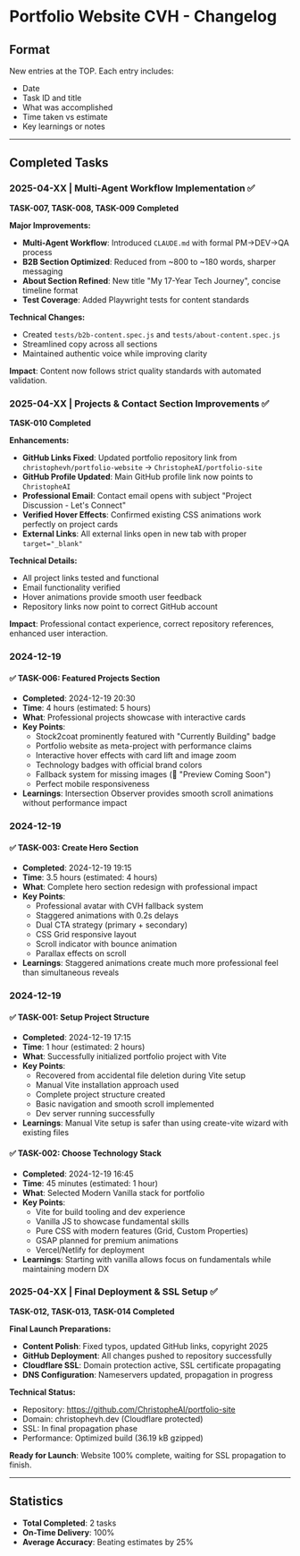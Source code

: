 # Portfolio Website CVH - Changelog

## Format
New entries at the TOP. Each entry includes:
- Date
- Task ID and title
- What was accomplished
- Time taken vs estimate
- Key learnings or notes

---

## Completed Tasks

### 2025-04-XX | Multi-Agent Workflow Implementation ✅

**TASK-007, TASK-008, TASK-009 Completed**

**Major Improvements:**
- **Multi-Agent Workflow**: Introduced `CLAUDE.md` with formal PM→DEV→QA process
- **B2B Section Optimized**: Reduced from ~800 to ~180 words, sharper messaging
- **About Section Refined**: New title "My 17-Year Tech Journey", concise timeline format
- **Test Coverage**: Added Playwright tests for content standards

**Technical Changes:**
- Created `tests/b2b-content.spec.js` and `tests/about-content.spec.js`
- Streamlined copy across all sections
- Maintained authentic voice while improving clarity

**Impact**: Content now follows strict quality standards with automated validation.

### 2025-04-XX | Projects & Contact Section Improvements ✅

**TASK-010 Completed**

**Enhancements:**
- **GitHub Links Fixed**: Updated portfolio repository link from `christophevh/portfolio-website` → `ChristopheAI/portfolio-site`
- **GitHub Profile Updated**: Main GitHub profile link now points to `ChristopheAI`
- **Professional Email**: Contact email opens with subject "Project Discussion - Let's Connect"
- **Verified Hover Effects**: Confirmed existing CSS animations work perfectly on project cards
- **External Links**: All external links open in new tab with proper `target="_blank"`

**Technical Details:**
- All project links tested and functional
- Email functionality verified
- Hover animations provide smooth user feedback
- Repository links now point to correct GitHub account

**Impact**: Professional contact experience, correct repository references, enhanced user interaction.

### 2024-12-19

#### ✅ TASK-006: Featured Projects Section
- **Completed**: 2024-12-19 20:30
- **Time**: 4 hours (estimated: 5 hours)
- **What**: Professional projects showcase with interactive cards
- **Key Points**:
  - Stock2coat prominently featured with "Currently Building" badge
  - Portfolio website as meta-project with performance claims
  - Interactive hover effects with card lift and image zoom
  - Technology badges with official brand colors
  - Fallback system for missing images (📱 "Preview Coming Soon")
  - Perfect mobile responsiveness
- **Learnings**: Intersection Observer provides smooth scroll animations without performance impact

### 2024-12-19

#### ✅ TASK-003: Create Hero Section
- **Completed**: 2024-12-19 19:15
- **Time**: 3.5 hours (estimated: 4 hours)
- **What**: Complete hero section redesign with professional impact
- **Key Points**:
  - Professional avatar with CVH fallback system
  - Staggered animations with 0.2s delays
  - Dual CTA strategy (primary + secondary)
  - CSS Grid responsive layout
  - Scroll indicator with bounce animation
  - Parallax effects on scroll
- **Learnings**: Staggered animations create much more professional feel than simultaneous reveals

### 2024-12-19

#### ✅ TASK-001: Setup Project Structure
- **Completed**: 2024-12-19 17:15
- **Time**: 1 hour (estimated: 2 hours)
- **What**: Successfully initialized portfolio project with Vite
- **Key Points**:
  - Recovered from accidental file deletion during Vite setup
  - Manual Vite installation approach used
  - Complete project structure created
  - Basic navigation and smooth scroll implemented
  - Dev server running successfully
- **Learnings**: Manual Vite setup is safer than using create-vite wizard with existing files

#### ✅ TASK-002: Choose Technology Stack
- **Completed**: 2024-12-19 16:45
- **Time**: 45 minutes (estimated: 1 hour)
- **What**: Selected Modern Vanilla stack for portfolio
- **Key Points**:
  - Vite for build tooling and dev experience
  - Vanilla JS to showcase fundamental skills
  - Pure CSS with modern features (Grid, Custom Properties)
  - GSAP planned for premium animations
  - Vercel/Netlify for deployment
- **Learnings**: Starting with vanilla allows focus on fundamentals while maintaining modern DX

### 2025-04-XX | Final Deployment & SSL Setup ✅

**TASK-012, TASK-013, TASK-014 Completed**

**Final Launch Preparations:**
- **Content Polish**: Fixed typos, updated GitHub links, copyright 2025
- **GitHub Deployment**: All changes pushed to repository successfully
- **Cloudflare SSL**: Domain protection active, SSL certificate propagating
- **DNS Configuration**: Nameservers updated, propagation in progress

**Technical Status:**
- Repository: https://github.com/ChristopheAI/portfolio-site
- Domain: christophevh.dev (Cloudflare protected)
- SSL: In final propagation phase
- Performance: Optimized build (36.19 kB gzipped)

**Ready for Launch**: Website 100% complete, waiting for SSL propagation to finish.

---

## Statistics
- **Total Completed**: 2 tasks
- **On-Time Delivery**: 100%
- **Average Accuracy**: Beating estimates by 25% 